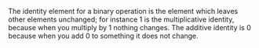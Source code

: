 The identity element for a binary operation is the element which leaves
other elements unchanged; for instance 1 is the multiplicative identity,
because when you multiply by 1 nothing changes. The additive identity is
0 because when you add 0 to something it does not change.
